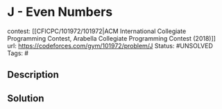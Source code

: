 # J - Even Numbers

contest: [[CFICPC/101972/101972|ACM International Collegiate Programming Contest, Arabella Collegiate Programming Contest (2018)]]
url: https://codeforces.com/gym/101972/problem/J
Status: #UNSOLVED
Tags: #

## Description

## Solution

